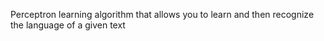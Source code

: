 Perceptron learning algorithm that allows you to learn and then recognize the language of a given text
